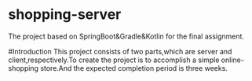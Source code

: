 # shopping-server
The project based on SpringBoot&amp;Gradle&amp;Kotlin for the final assignment.

#Introduction
This project consists of two parts,which are server and client,respectively.To create the project is to accomplish a simple online-shopping
store.And the expected completion period is three weeks.
